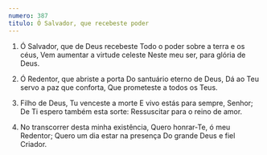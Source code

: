 ```yaml
---
numero: 387
titulo: Ó Salvador, que recebeste poder
---
```

1. Ó Salvador, que de Deus recebeste
Todo o poder sobre a terra e os céus,
Vem aumentar a virtude celeste
Neste meu ser, para glória de Deus.

2. Ó Redentor, que abriste a porta
Do santuário eterno de Deus,
Dá ao Teu servo a paz que conforta,
Que prometeste a todos os Teus.

3. Filho de Deus, Tu venceste a morte
E vivo estás para sempre, Senhor;
De Ti espero também esta sorte:
Ressuscitar para o reino de amor.

4. No transcorrer desta minha existência,
Quero honrar-Te, ó meu Redentor;
Quero um dia estar na presença
Do grande Deus e fiel Criador.
